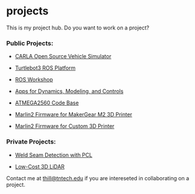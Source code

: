 # projects
This is my project hub. Do you want to work on a project? 

### Public Projects:

- [CARLA Open Source Vehicle Simulator](https://github.com/thillRobot/carla_simulator/blob/master/README.md)

- [Turtlebot3 ROS Platform](https://github.com/thillRobot/turtlebot3_setup/blob/master/README.md)

- [ROS Workshop](https://github.com/thillRobot/ros_workshop/blob/master/README.md)

- [Apps for Dynamics, Modeling, and Controls](https://github.com/thillRobot/dmc_apps/blob/master/README.md)

- [ATMEGA2560 Code Base](https://github.com/thillRobot/mega2560)

- [Marlin2 Firmware for MakerGear M2 3D Printer](https://github.com/thillRobot/marlin_m2)
- [Marlin2 Firmware for Custom 3D Printer](https://github.com/thillRobot/marlin_big)

### Private Projects:

- [Weld Seam Detection with PCL](https://github.com/thillRobot/seam_detection/blob/master/README.md)

- [Low-Cost 3D LiDAR](scan_cloud)

Contact me at <thill@tntech.edu> if you are intereseted in collaborating on a project.
